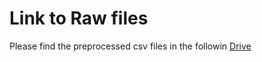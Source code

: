 # Link to Raw files


Please find the preprocessed csv files in the followin [Drive](https://drive.google.com/drive/folders/13WGTnHnXyLLRZXyUsOq59gZY7OleYTVz?usp=drive_link)
